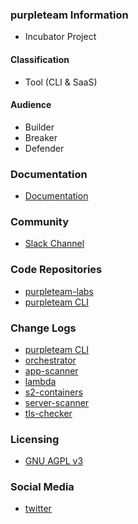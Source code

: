 ### purpleteam Information

* <i class="fas fa-egg" style="font-size: 1em; color:#A569BD;"></i>
  <span style="font-size: 1em;">Incubator Project</span>

#### Classification

* <i class="fas fa-tools" style="color:#A569BD;"></i> Tool (CLI & SaaS)

#### Audience

* <i class="fas fa-toolbox" style="color:#A569BD;"></i> Builder
* <i class="fas fa-hammer" style="color:red;"></i> Breaker
* <i class="fas fa-shield-alt" style="color:blue;"></i> Defender

### Documentation

* <i class="fas fa-book" style="color:#A569BD;"></i> <a href="https://doc.purpleteam-labs.com" target="_blank">Documentation</a>

### Community

* <i class="fab fa-slack" style="color:#A569BD;"></i> [Slack Channel](https://owasp.slack.com/messages/project-purpleteam)

### Code Repositories

* [purpleteam-labs](https://github.com/purpleteam-labs)
* [purpleteam CLI](https://github.com/purpleteam)

### Change Logs

* [purpleteam CLI](https://github.com/purpleteam-labs/purpleteam/releases)
* [orchestrator](https://github.com/purpleteam-labs/purpleteam-orchestrator/releases)
* [app-scanner](https://github.com/purpleteam-labs/purpleteam-app-scanner/releases)
* [lambda](https://github.com/purpleteam-labs/purpleteam-lambda/releases)
* [s2-containers](https://github.com/purpleteam-labs/purpleteam-s2-containers/releases)
* [server-scanner](https://github.com/purpleteam-labs/purpleteam-server-scanner/releases)
* [tls-checker](https://github.com/purpleteam-labs/purpleteam-tls-checker/releases)

### Licensing

* [GNU AGPL v3](https://github.com/purpleteam-labs/purpleteam/blob/main/LICENSE.md)

### Social Media

* <i class="fab fa-twitter" style="color:#A569BD;"></i> <a href="https://twitter.com/purpleteamlabs" target="_blank">twitter</a>

